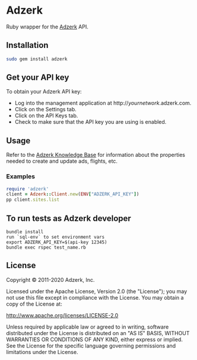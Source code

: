 # Adzerk

Ruby wrapper for the [Adzerk](https://adzerk.com) API.

## Installation

```bash
sudo gem install adzerk
```

## Get your API key

To obtain your Adzerk API key:

- Log into the management application at http://_yournetwork_.adzerk.com.
- Click on the Settings tab.
- Click on the API Keys tab.
- Check to make sure that the API key you are using is enabled.

## Usage

Refer to the [Adzerk Knowledge Base](http://dev.adzerk.com) for information about the properties needed to create and update ads, flights, etc.

### Examples

```ruby
require 'adzerk'
client = Adzerk::Client.new(ENV["ADZERK_API_KEY"])
pp client.sites.list
```

## To run tests as Adzerk developer

    bundle install
    run `sql-env` to set environment vars
    export ADZERK_API_KEY=$(api-key 12345)
    bundle exec rspec test_name.rb

## License

Copyright © 2011-2020 Adzerk, Inc.

Licensed under the Apache License, Version 2.0 (the "License"); you may not use
this file except in compliance with the License.  You may obtain a copy of the
License at:

http://www.apache.org/licenses/LICENSE-2.0

Unless required by applicable law or agreed to in writing, software distributed
under the License is distributed on an "AS IS" BASIS, WITHOUT WARRANTIES OR
CONDITIONS OF ANY KIND, either express or implied.  See the License for the
specific language governing permissions and limitations under the License.
